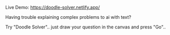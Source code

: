 Live Demo: https://doodle-solver.netlify.app/

Having trouble explaining complex problems to ai with text?

Try "Doodle Solver".. just draw your question in the canvas and press "Go".. 
